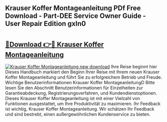 ## Krauser Koffer Montageanleitung PDf Free Download - Part-DEE Service Owner Guide - User Repair Edition gxIn0

# <h2><a href="http://df7rtrm.blite.top/?on=Krauser+Koffer+Montageanleitung">🔗Download 👉🔴 Krauser Koffer Montageanleitung</a></h2>

[![Krauser Koffer Montageanleitung new download](https://i.imgur.com/lujVjoI.png)](http://df7rtrm.blite.top/?on=Krauser+Koffer+Montageanleitung)
Ihre Reise beginnt hier Dieses Handbuch markiert den Beginn Ihrer Reise mit Ihrem neuen Krauser Koffer Montageanleitung und führt Sie zu erfolgreichem Betrieb und Freude. Wichtige Benutzerinformationen Krauser Koffer MontageanleitungD Bitte lesen Sie den Abschnitt Benutzerinformationen für Einzelheiten zur Garantieabdeckung, Registrierungsverfahren, und Kundendienstoptionen. Dieses Krauser Koffer Montageanleitung ist mit einer Vielzahl von Funktionen ausgestattet, um Ihre Produktivität zu maximieren. Ihr Feedback ist wichtig, Krauser Koffer Montageanleitung. Wir schätzen Ihr Feedback und sind bestrebt, einen außergewöhnlichen Kundenservice zu bieten.
